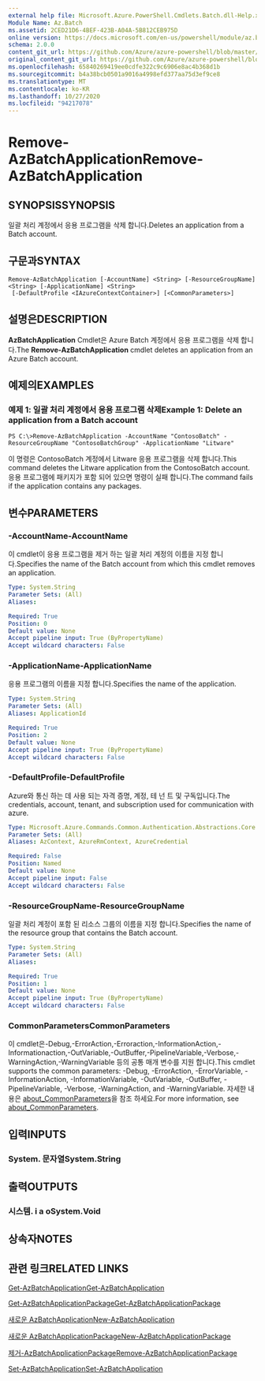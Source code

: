 ```yaml
---
external help file: Microsoft.Azure.PowerShell.Cmdlets.Batch.dll-Help.xml
Module Name: Az.Batch
ms.assetid: 2CED21D6-4BEF-423B-A04A-5B812CEB975D
online version: https://docs.microsoft.com/en-us/powershell/module/az.batch/remove-azbatchapplication
schema: 2.0.0
content_git_url: https://github.com/Azure/azure-powershell/blob/master/src/Batch/Batch/help/Remove-AzBatchApplication.md
original_content_git_url: https://github.com/Azure/azure-powershell/blob/master/src/Batch/Batch/help/Remove-AzBatchApplication.md
ms.openlocfilehash: 65840269419ee0cdfe322c9c6906e8ac4b368d1b
ms.sourcegitcommit: b4a38bcb0501a9016a4998efd377aa75d3ef9ce8
ms.translationtype: MT
ms.contentlocale: ko-KR
ms.lasthandoff: 10/27/2020
ms.locfileid: "94217078"
---
```

# <span data-ttu-id="1ac97-101">Remove-AzBatchApplication</span><span class="sxs-lookup"><span data-stu-id="1ac97-101">Remove-AzBatchApplication</span></span>

## <span data-ttu-id="1ac97-102">SYNOPSIS</span><span class="sxs-lookup"><span data-stu-id="1ac97-102">SYNOPSIS</span></span>
<span data-ttu-id="1ac97-103">일괄 처리 계정에서 응용 프로그램을 삭제 합니다.</span><span class="sxs-lookup"><span data-stu-id="1ac97-103">Deletes an application from a Batch account.</span></span>

## <span data-ttu-id="1ac97-104">구문과</span><span class="sxs-lookup"><span data-stu-id="1ac97-104">SYNTAX</span></span>

```
Remove-AzBatchApplication [-AccountName] <String> [-ResourceGroupName] <String> [-ApplicationName] <String>
 [-DefaultProfile <IAzureContextContainer>] [<CommonParameters>]
```

## <span data-ttu-id="1ac97-105">설명은</span><span class="sxs-lookup"><span data-stu-id="1ac97-105">DESCRIPTION</span></span>
<span data-ttu-id="1ac97-106">**AzBatchApplication** Cmdlet은 Azure Batch 계정에서 응용 프로그램을 삭제 합니다.</span><span class="sxs-lookup"><span data-stu-id="1ac97-106">The **Remove-AzBatchApplication** cmdlet deletes an application from an Azure Batch account.</span></span>

## <span data-ttu-id="1ac97-107">예제의</span><span class="sxs-lookup"><span data-stu-id="1ac97-107">EXAMPLES</span></span>

### <span data-ttu-id="1ac97-108">예제 1: 일괄 처리 계정에서 응용 프로그램 삭제</span><span class="sxs-lookup"><span data-stu-id="1ac97-108">Example 1: Delete an application from a Batch account</span></span>
```
PS C:\>Remove-AzBatchApplication -AccountName "ContosoBatch" -ResourceGroupName "ContosoBatchGroup" -ApplicationName "Litware"
```

<span data-ttu-id="1ac97-109">이 명령은 ContosoBatch 계정에서 Litware 응용 프로그램을 삭제 합니다.</span><span class="sxs-lookup"><span data-stu-id="1ac97-109">This command deletes the Litware application from the ContosoBatch account.</span></span>
<span data-ttu-id="1ac97-110">응용 프로그램에 패키지가 포함 되어 있으면 명령이 실패 합니다.</span><span class="sxs-lookup"><span data-stu-id="1ac97-110">The command fails if the application contains any packages.</span></span>

## <span data-ttu-id="1ac97-111">변수</span><span class="sxs-lookup"><span data-stu-id="1ac97-111">PARAMETERS</span></span>

### <span data-ttu-id="1ac97-112">-AccountName</span><span class="sxs-lookup"><span data-stu-id="1ac97-112">-AccountName</span></span>
<span data-ttu-id="1ac97-113">이 cmdlet이 응용 프로그램을 제거 하는 일괄 처리 계정의 이름을 지정 합니다.</span><span class="sxs-lookup"><span data-stu-id="1ac97-113">Specifies the name of the Batch account from which this cmdlet removes an application.</span></span>

```yaml
Type: System.String
Parameter Sets: (All)
Aliases:

Required: True
Position: 0
Default value: None
Accept pipeline input: True (ByPropertyName)
Accept wildcard characters: False
```

### <span data-ttu-id="1ac97-114">-ApplicationName</span><span class="sxs-lookup"><span data-stu-id="1ac97-114">-ApplicationName</span></span>
<span data-ttu-id="1ac97-115">응용 프로그램의 이름을 지정 합니다.</span><span class="sxs-lookup"><span data-stu-id="1ac97-115">Specifies the name of the application.</span></span>

```yaml
Type: System.String
Parameter Sets: (All)
Aliases: ApplicationId

Required: True
Position: 2
Default value: None
Accept pipeline input: True (ByPropertyName)
Accept wildcard characters: False
```

### <span data-ttu-id="1ac97-116">-DefaultProfile</span><span class="sxs-lookup"><span data-stu-id="1ac97-116">-DefaultProfile</span></span>
<span data-ttu-id="1ac97-117">Azure와 통신 하는 데 사용 되는 자격 증명, 계정, 테 넌 트 및 구독입니다.</span><span class="sxs-lookup"><span data-stu-id="1ac97-117">The credentials, account, tenant, and subscription used for communication with azure.</span></span>

```yaml
Type: Microsoft.Azure.Commands.Common.Authentication.Abstractions.Core.IAzureContextContainer
Parameter Sets: (All)
Aliases: AzContext, AzureRmContext, AzureCredential

Required: False
Position: Named
Default value: None
Accept pipeline input: False
Accept wildcard characters: False
```

### <span data-ttu-id="1ac97-118">-ResourceGroupName</span><span class="sxs-lookup"><span data-stu-id="1ac97-118">-ResourceGroupName</span></span>
<span data-ttu-id="1ac97-119">일괄 처리 계정이 포함 된 리소스 그룹의 이름을 지정 합니다.</span><span class="sxs-lookup"><span data-stu-id="1ac97-119">Specifies the name of the resource group that contains the Batch account.</span></span>

```yaml
Type: System.String
Parameter Sets: (All)
Aliases:

Required: True
Position: 1
Default value: None
Accept pipeline input: True (ByPropertyName)
Accept wildcard characters: False
```

### <span data-ttu-id="1ac97-120">CommonParameters</span><span class="sxs-lookup"><span data-stu-id="1ac97-120">CommonParameters</span></span>
<span data-ttu-id="1ac97-121">이 cmdlet은-Debug,-ErrorAction,-Erroraction,-InformationAction,-Informationaction,-OutVariable,-OutBuffer,-PipelineVariable,-Verbose,-WarningAction,-WarningVariable 등의 공통 매개 변수를 지원 합니다.</span><span class="sxs-lookup"><span data-stu-id="1ac97-121">This cmdlet supports the common parameters: -Debug, -ErrorAction, -ErrorVariable, -InformationAction, -InformationVariable, -OutVariable, -OutBuffer, -PipelineVariable, -Verbose, -WarningAction, and -WarningVariable.</span></span> <span data-ttu-id="1ac97-122">자세한 내용은 [about_CommonParameters](http://go.microsoft.com/fwlink/?LinkID=113216)을 참조 하세요.</span><span class="sxs-lookup"><span data-stu-id="1ac97-122">For more information, see [about_CommonParameters](http://go.microsoft.com/fwlink/?LinkID=113216).</span></span>

## <span data-ttu-id="1ac97-123">입력</span><span class="sxs-lookup"><span data-stu-id="1ac97-123">INPUTS</span></span>

### <span data-ttu-id="1ac97-124">System. 문자열</span><span class="sxs-lookup"><span data-stu-id="1ac97-124">System.String</span></span>

## <span data-ttu-id="1ac97-125">출력</span><span class="sxs-lookup"><span data-stu-id="1ac97-125">OUTPUTS</span></span>

### <span data-ttu-id="1ac97-126">시스템. i a o</span><span class="sxs-lookup"><span data-stu-id="1ac97-126">System.Void</span></span>

## <span data-ttu-id="1ac97-127">상속자</span><span class="sxs-lookup"><span data-stu-id="1ac97-127">NOTES</span></span>

## <span data-ttu-id="1ac97-128">관련 링크</span><span class="sxs-lookup"><span data-stu-id="1ac97-128">RELATED LINKS</span></span>

[<span data-ttu-id="1ac97-129">Get-AzBatchApplication</span><span class="sxs-lookup"><span data-stu-id="1ac97-129">Get-AzBatchApplication</span></span>](./Get-AzBatchApplication.md)

[<span data-ttu-id="1ac97-130">Get-AzBatchApplicationPackage</span><span class="sxs-lookup"><span data-stu-id="1ac97-130">Get-AzBatchApplicationPackage</span></span>](./Get-AzBatchApplicationPackage.md)

[<span data-ttu-id="1ac97-131">새로운 AzBatchApplication</span><span class="sxs-lookup"><span data-stu-id="1ac97-131">New-AzBatchApplication</span></span>](./New-AzBatchApplication.md)

[<span data-ttu-id="1ac97-132">새로운 AzBatchApplicationPackage</span><span class="sxs-lookup"><span data-stu-id="1ac97-132">New-AzBatchApplicationPackage</span></span>](./New-AzBatchApplicationPackage.md)

[<span data-ttu-id="1ac97-133">제거-AzBatchApplicationPackage</span><span class="sxs-lookup"><span data-stu-id="1ac97-133">Remove-AzBatchApplicationPackage</span></span>](./Remove-AzBatchApplicationPackage.md)

[<span data-ttu-id="1ac97-134">Set-AzBatchApplication</span><span class="sxs-lookup"><span data-stu-id="1ac97-134">Set-AzBatchApplication</span></span>](./Set-AzBatchApplication.md)


